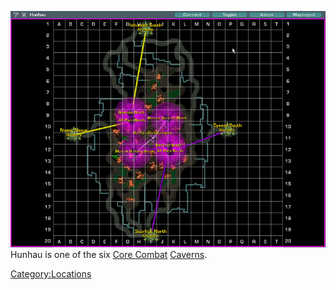 ![](/images/HunhauMap.jpg "fig:HunhauMap.jpg") Hunhau is one of the six [Core
Combat](/Core_Combat "wikilink") [Caverns](/Caverns "wikilink").

[Category:Locations](/Category:Locations "wikilink")
